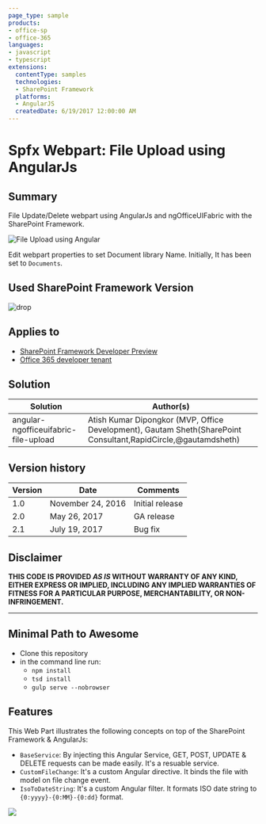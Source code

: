 ```yaml
---
page_type: sample
products:
- office-sp
- office-365
languages:
- javascript
- typescript
extensions:
  contentType: samples
  technologies:
  - SharePoint Framework
  platforms:
  - AngularJS
  createdDate: 6/19/2017 12:00:00 AM
---
```

# Spfx Webpart: File Upload using AngularJs

## Summary
File Update/Delete webpart using AngularJs and ngOfficeUIFabric with the SharePoint Framework.

![File Upload using Angular](http://i.imgur.com/U5qg4II.png)

Edit webpart properties to set Document library Name. Initially, It has been set to `Documents`.

## Used SharePoint Framework Version 
![drop](https://img.shields.io/badge/version-GA-green.svg)

## Applies to

* [SharePoint Framework Developer Preview](http://dev.office.com/sharepoint/docs/spfx/sharepoint-framework-overview)
* [Office 365 developer tenant](http://dev.office.com/sharepoint/docs/spfx/set-up-your-developer-tenant)

## Solution

Solution|Author(s)
--------|---------
angular-ngofficeuifabric-file-upload | Atish Kumar Dipongkor (MVP, Office Development), Gautam Sheth(SharePoint Consultant,RapidCircle,@gautamdsheth)

## Version history

Version|Date|Comments
-------|----|--------
1.0|November 24, 2016|Initial release
2.0|May 26, 2017|GA release
2.1|July 19, 2017|Bug fix

## Disclaimer
**THIS CODE IS PROVIDED *AS IS* WITHOUT WARRANTY OF ANY KIND, EITHER EXPRESS OR IMPLIED, INCLUDING ANY IMPLIED WARRANTIES OF FITNESS FOR A PARTICULAR PURPOSE, MERCHANTABILITY, OR NON-INFRINGEMENT.**

---

## Minimal Path to Awesome

- Clone this repository
- in the command line run:
  - `npm install`
  - `tsd install`
  - `gulp serve --nobrowser`

## Features
This Web Part illustrates the following concepts on top of the SharePoint Framework & AngularJs:

- `BaseService`: By injecting this Angular Service, GET, POST, UPDATE & DELETE requests can be made easily. It's a resuable service.
- `CustomFileChange`: It's a custom Angular directive. It binds the file with model on file change event.
- `IsoToDateString`: It's a custom Angular filter. It formats ISO date string to `{0:yyyy}-{0:MM}-{0:dd}` format.

<img src="https://telemetry.sharepointpnp.com/sp-dev-fx-webparts/samples/angular-ngofficeuifabric-file-upload" />
